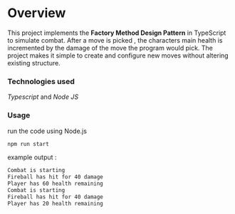 # Overview
This project implements the **Factory Method Design Pattern** in TypeScript to simulate combat. After a move is picked , the characters main health is incremented by the damage of the move the program would pick. The project makes it simple to create and configure new moves without altering existing structure.

### Technologies used
*Typescript*  and *Node JS*
### Usage
run the code using Node.js
```bash
npm run start
```
example output :
```bash
Combat is starting
Fireball has hit for 40 damage
Player has 60 health remaining
Combat is starting
Fireball has hit for 40 damage
Player has 20 health remaining
```
